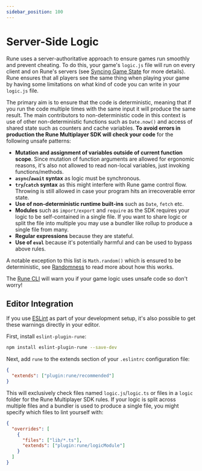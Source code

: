 ```yaml
---
sidebar_position: 100
---
```


# Server-Side Logic

Rune uses a server-authoritative approach to ensure games run smoothly and prevent cheating. To do this, your game's `logic.js` file will run on every client and on Rune's servers (see [Syncing Game State](docs/multiplayer/syncing-game-state) for more details). Rune ensures that all players see the same thing when playing your game by having some limitations on what kind of code you can write in your `logic.js` file.

The primary aim is to ensure that the code is deterministic, meaning that if you run the code multiple times with the same input it will produce the same result. The main contributors to non-deterministic code in this context is use of other non-deterministic functions such as `Date.now()` and access of shared state such as counters and cache variables. **To avoid errors in production the Rune Multiplayer SDK will check your code** for the following unsafe patterns:

- **Mutation and assignment of variables outside of current function scope**. Since mutation of function arguments are allowed for ergonomic reasons, it's also not allowed to read non-local variables, just invoking functions/methods.
- **`async`/`await` syntax** as logic must be synchronous.
- **`try`/`catch` syntax** as this might interfere with Rune game control flow. Throwing is still allowed in case your program hits an irrecoverable error state.
- **Use of non-deterministic runtime built-ins** such as `Date`, `fetch` etc.
- **Modules** such as `import/export` and `require` as the SDK requires your logic to be self-contained in a single file. If you want to share logic or split the file into multiple you may use a bundler like rollup to produce a single file from many.
- **Regular expressions** because they are stateful.
- **Use of `eval`** because it's potentially harmful and can be used to bypass above rules.

A notable exception to this list is `Math.random()` which is ensured to be deterministic, see [Randomness](randomness.md) to read more about how this works.

The [Rune CLI](publishing/cli.md) will warn you if your game logic uses unsafe code so don't worry!

## Editor Integration

If you use [ESLint](https://eslint.org/) as part of your development setup, it's also possible to get these warnings directly in your editor.

First, install `eslint-plugin-rune`:

```bash
npm install eslint-plugin-rune --save-dev
```

Next, add `rune` to the extends section of your `.eslintrc` configuration file:

```json
{
  "extends": ["plugin:rune/recommended"]
}
```

This will exclusively check files named `logic.js`/`logic.ts` or files in a `logic` folder for the Rune Multiplayer SDK rules. If your logic is split across multiple files and a bundler is used to produce a single file, you might specify which files to lint yourself with:

```json
{
  "overrides": [
    {
      "files": ["lib/*.ts"],
      "extends": ["plugin:rune/logicModule"]
    }
  ]
}
```
